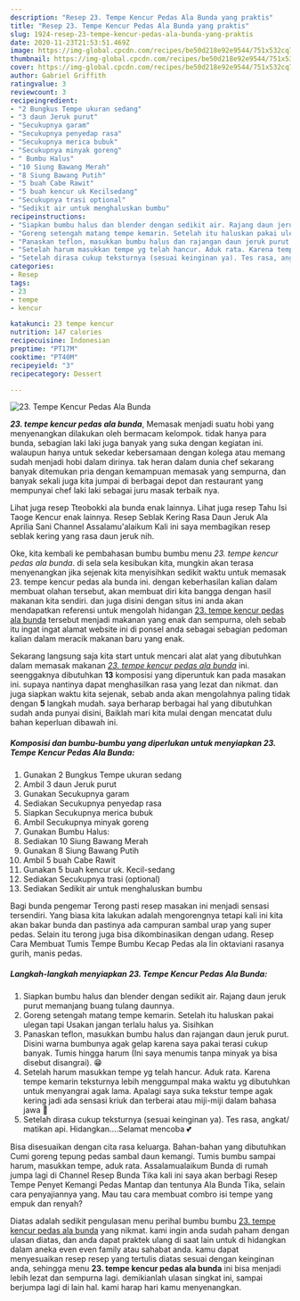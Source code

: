 ```yaml
---
description: "Resep 23. Tempe Kencur Pedas Ala Bunda yang praktis"
title: "Resep 23. Tempe Kencur Pedas Ala Bunda yang praktis"
slug: 1924-resep-23-tempe-kencur-pedas-ala-bunda-yang-praktis
date: 2020-11-23T21:53:51.469Z
image: https://img-global.cpcdn.com/recipes/be50d218e92e9544/751x532cq70/23-tempe-kencur-pedas-ala-bunda-foto-resep-utama.jpg
thumbnail: https://img-global.cpcdn.com/recipes/be50d218e92e9544/751x532cq70/23-tempe-kencur-pedas-ala-bunda-foto-resep-utama.jpg
cover: https://img-global.cpcdn.com/recipes/be50d218e92e9544/751x532cq70/23-tempe-kencur-pedas-ala-bunda-foto-resep-utama.jpg
author: Gabriel Griffith
ratingvalue: 3
reviewcount: 3
recipeingredient:
- "2 Bungkus Tempe ukuran sedang"
- "3 daun Jeruk purut"
- "Secukupnya garam"
- "Secukupnya penyedap rasa"
- "Secukupnya merica bubuk"
- "Secukupnya minyak goreng"
- " Bumbu Halus"
- "10 Siung Bawang Merah"
- "8 Siung Bawang Putih"
- "5 buah Cabe Rawit"
- "5 buah kencur uk Kecilsedang"
- "Secukupnya trasi optional"
- "Sedikit air untuk menghaluskan bumbu"
recipeinstructions:
- "Siapkan bumbu halus dan blender dengan sedikit air. Rajang daun jeruk purut memanjang buang tulang daunnya."
- "Goreng setengah matang tempe kemarin. Setelah itu haluskan pakai ulegan tapi Usakan jangan terlalu halus ya. Sisihkan"
- "Panaskan teflon, masukkan bumbu halus dan rajangan daun jeruk purut. Disini warna bumbunya agak gelap karena saya pakai terasi cukup banyak. Tumis hingga harum (Ini saya menumis tanpa minyak ya bisa disebut disangrai). 😁"
- "Setelah harum masukkan tempe yg telah hancur. Aduk rata. Karena tempe kemarin teksturnya lebih menggumpal maka waktu yg dibutuhkan untuk menyangrai agak lama. Apalagi saya suka tekstur tempe agak kering jadi ada sensasi kriuk dan terberai atau miji-miji dalam bahasa jawa 🤭"
- "Setelah dirasa cukup teksturnya (sesuai keinginan ya). Tes rasa, angkat/ matikan api. Hidangkan....Selamat mencoba 💕"
categories:
- Resep
tags:
- 23
- tempe
- kencur

katakunci: 23 tempe kencur 
nutrition: 147 calories
recipecuisine: Indonesian
preptime: "PT17M"
cooktime: "PT40M"
recipeyield: "3"
recipecategory: Dessert

---
```



![23. Tempe Kencur Pedas Ala Bunda](https://img-global.cpcdn.com/recipes/be50d218e92e9544/751x532cq70/23-tempe-kencur-pedas-ala-bunda-foto-resep-utama.jpg)

<b><i>23. tempe kencur pedas ala bunda</i></b>, Memasak menjadi suatu hobi yang menyenangkan dilakukan oleh bermacam kelompok. tidak hanya para bunda, sebagian laki laki juga banyak yang suka dengan kegiatan ini. walaupun hanya untuk sekedar kebersamaan dengan kolega atau memang sudah menjadi hobi dalam dirinya. tak heran dalam dunia chef sekarang banyak ditemukan pria dengan kemampuan memasak yang sempurna, dan banyak sekali juga kita jumpai di berbagai depot dan restaurant yang mempunyai chef laki laki sebagai juru masak terbaik nya.

Lihat juga resep Tteobokki ala bunda enak lainnya. Lihat juga resep Tahu Isi Taoge Kencur enak lainnya. Resep Seblak Kering Rasa Daun Jeruk Ala Aprilia Sani Channel Assalamu&#39;alaikum Kali ini saya membagikan resep seblak kering yang rasa daun jeruk nih.

Oke, kita kembali ke pembahasan bumbu bumbu menu <i>23. tempe kencur pedas ala bunda</i>. di sela sela kesibukan kita, mungkin akan terasa menyenangkan jika sejenak kita menyisihkan sedikit waktu untuk memasak 23. tempe kencur pedas ala bunda ini. dengan keberhasilan kalian dalam membuat olahan tersebut, akan membuat diri kita bangga dengan hasil makanan kita sendiri. dan juga disini dengan situs ini anda akan mendapatkan referensi untuk mengolah hidangan <u>23. tempe kencur pedas ala bunda</u> tersebut menjadi makanan yang enak dan sempurna, oleh sebab itu ingat ingat alamat website ini di ponsel anda sebagai sebagian pedoman kalian dalam meracik makanan baru yang enak.


Sekarang langsung saja kita start untuk mencari alat alat yang dibutuhkan dalam memasak makanan <u><i>23. tempe kencur pedas ala bunda</i></u> ini. seenggaknya dibutuhkan <b>13</b> komposisi yang diperuntuk kan pada masakan ini. supaya nantinya dapat menghasilkan rasa yang lezat dan nikmat. dan juga siapkan waktu kita sejenak, sebab anda akan mengolahnya paling tidak dengan <b>5</b> langkah mudah. saya berharap berbagai hal yang dibutuhkan sudah anda punyai disini, Baiklah mari kita mulai dengan mencatat dulu bahan keperluan dibawah ini.

<!--inarticleads1-->

##### Komposisi dan bumbu-bumbu yang diperlukan untuk menyiapkan 23. Tempe Kencur Pedas Ala Bunda:

1. Gunakan 2 Bungkus Tempe ukuran sedang
1. Ambil 3 daun Jeruk purut
1. Gunakan Secukupnya garam
1. Sediakan Secukupnya penyedap rasa
1. Siapkan Secukupnya merica bubuk
1. Ambil Secukupnya minyak goreng
1. Gunakan  Bumbu Halus:
1. Sediakan 10 Siung Bawang Merah
1. Gunakan 8 Siung Bawang Putih
1. Ambil 5 buah Cabe Rawit
1. Gunakan 5 buah kencur uk. Kecil-sedang
1. Sediakan Secukupnya trasi (optional)
1. Sediakan Sedikit air untuk menghaluskan bumbu


Bagi bunda pengemar Terong pasti resep masakan ini menjadi sensasi tersendiri. Yang biasa kita lakukan adalah mengorengnya tetapi kali ini kita akan bakar bunda dan pastinya ada campuran sambal urap yang super pedas. Selain itu terong juga bisa dikombinasikan dengan udang. Resep Cara Membuat Tumis Tempe Bumbu Kecap Pedas ala lin oktaviani rasanya gurih, manis pedas. 

<!--inarticleads2-->

##### Langkah-langkah menyiapkan 23. Tempe Kencur Pedas Ala Bunda:

1. Siapkan bumbu halus dan blender dengan sedikit air. Rajang daun jeruk purut memanjang buang tulang daunnya.
1. Goreng setengah matang tempe kemarin. Setelah itu haluskan pakai ulegan tapi Usakan jangan terlalu halus ya. Sisihkan
1. Panaskan teflon, masukkan bumbu halus dan rajangan daun jeruk purut. Disini warna bumbunya agak gelap karena saya pakai terasi cukup banyak. Tumis hingga harum (Ini saya menumis tanpa minyak ya bisa disebut disangrai). 😁
1. Setelah harum masukkan tempe yg telah hancur. Aduk rata. Karena tempe kemarin teksturnya lebih menggumpal maka waktu yg dibutuhkan untuk menyangrai agak lama. Apalagi saya suka tekstur tempe agak kering jadi ada sensasi kriuk dan terberai atau miji-miji dalam bahasa jawa 🤭
1. Setelah dirasa cukup teksturnya (sesuai keinginan ya). Tes rasa, angkat/ matikan api. Hidangkan....Selamat mencoba 💕


Bisa disesuaikan dengan cita rasa keluarga. Bahan-bahan yang dibutuhkan Cumi goreng tepung pedas sambal daun kemangi. Tumis bumbu sampai harum, masukkan tempe, aduk rata. Assalamualaikum Bunda di rumah jumpa lagi di Channel Resep Bunda Tika kali ini saya akan berbagi Resep Tempe Penyet Kemangi Pedas Mantap dan tentunya Ala Bunda Tika, selain cara penyajiannya yang. Mau tau cara membuat combro isi tempe yang empuk dan renyah? 

Diatas adalah sedikit pengulasan menu perihal bumbu bumbu <u>23. tempe kencur pedas ala bunda</u> yang nikmat. kami ingin anda sudah paham dengan ulasan diatas, dan anda dapat praktek ulang di saat lain untuk di hidangkan dalam aneka even even family atau sahabat anda. kamu dapat menyesuaikan resep resep yang tertulis diatas sesuai dengan keinginan anda, sehingga menu <b>23. tempe kencur pedas ala bunda</b> ini bisa menjadi lebih lezat dan sempurna lagi. demikianlah ulasan singkat ini, sampai berjumpa lagi di lain hal. kami harap hari kamu menyenangkan.
